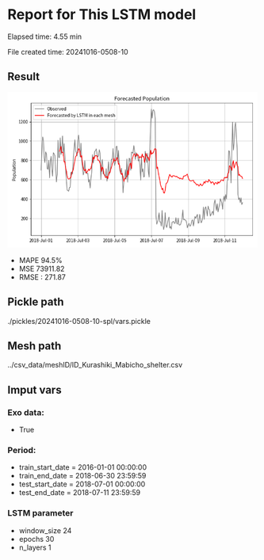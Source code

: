 
# Report for This LSTM model 
Elapsed time: 4.55 min

File created time: 20241016-0508-10

## Result 
<img src="20241016-0508-10.png" width='600'/>

- MAPE	94.5%
- MSE 	73911.82
- RMSE : 271.87

## Pickle path
./pickles/20241016-0508-10-spl/vars.pickle

## Mesh path
../csv_data/meshID/ID_Kurashiki_Mabicho_shelter.csv

## Imput vars

### Exo data:
- True

### Period:
- train_start_date    = 2016-01-01 00:00:00
- train_end_date      = 2018-06-30 23:59:59
- test_start_date     = 2018-07-01 00:00:00  
- test_end_date       = 2018-07-11 23:59:59

### LSTM parameter
- window_size	24
- epochs	30
- n_layers	1

